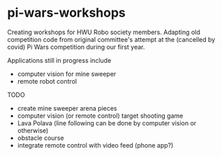 # pi-wars-workshops
Creating workshops for HWU Robo society members. Adapting old competition code from original committee's attempt at the (cancelled by covid) Pi Wars competition during our first year. 

Applications still in progress include
- computer vision for mine sweeper
- remote robot control

TODO
- create mine sweeper arena pieces
- computer vision (or remote control) target shooting game
- Lava Polava (line following can be done by computer vision or otherwise)
- obstacle course
- integrate remote control with video feed (phone app?)
